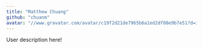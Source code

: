 ```yaml
---
title: "Matthew Chuang"
github: "chuanm"
avatar: "//www.gravatar.com/avatar/c19f2d21de7965b6a1ed2df08e9b7e51?d=identicon"
---
```


User description here!
